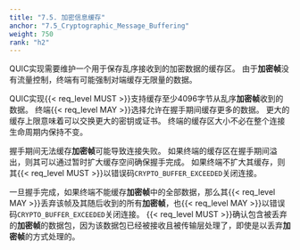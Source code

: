 ```yaml
---
title: "7.5. 加密信息缓存"
anchor: "7.5_Cryptographic_Message_Buffering"
weight: 750
rank: "h2"
---
```


QUIC实现需要维护一个用于保存乱序接收到的加密数据的缓存区。
由于**加密帧**没有流量控制，终端有可能强制对端缓存无限量的数据。

QUIC实现{{< req_level MUST >}}支持缓存至少4096字节从乱序**加密帧**收到的数据。
终端{{< req_level MAY >}}选择允许在握手期间缓存更多的数据。
更大的缓存上限意味着可以交换更大的密钥或证书。
终端的缓存区大小不必在整个连接生命周期内保持不变。

握手期间无法缓存**加密帧**可能导致连接失败。
如果终端的缓存区在握手期间溢出，则其可以通过暂时扩大缓存空间确保握手完成。
如果终端不扩大其缓存，则其{{< req_level MUST >}}以错误码`CRYPTO_BUFFER_EXCEEDED`关闭连接。

一旦握手完成，如果终端不能缓存**加密帧**中的全部数据，那么其{{< req_level MAY >}}丢弃该帧及其随后收到的所有**加密帧**，也{{< req_level MAY >}}以错误码`CRYPTO_BUFFER_EXCEEDED`关闭连接。
{{< req_level MUST >}}确认包含被丢弃的**加密帧**的数据包，因为该数据包已经被接收且被传输层处理了，即使是以丢弃**加密帧**的方式处理的。
